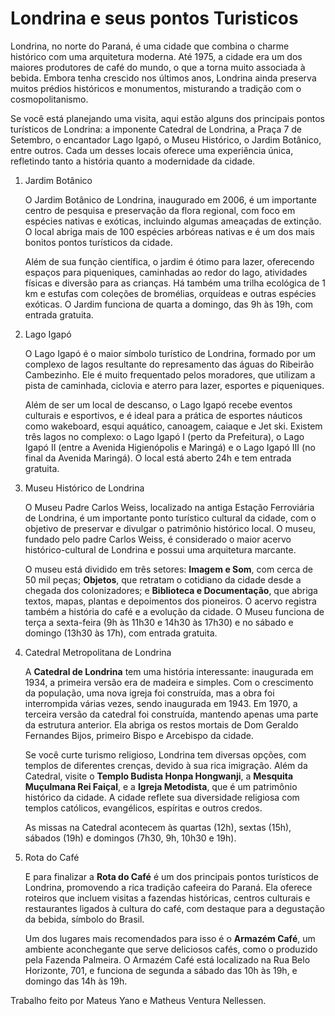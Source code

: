 <h1>Londrina e seus pontos Turisticos</h1>

<p>Londrina, no norte do Paraná, é uma cidade que combina o charme histórico com uma arquitetura moderna. Até 1975, a cidade era um dos maiores produtores de café do mundo, o que a torna muito associada à bebida. Embora tenha crescido nos últimos anos, Londrina ainda preserva muitos prédios históricos e monumentos, misturando a tradição com o cosmopolitanismo.</p>

<p>Se você está planejando uma visita, aqui estão alguns dos principais pontos turísticos de Londrina: a imponente Catedral de Londrina, a Praça 7 de Setembro, o encantador Lago Igapó, o Museu Histórico, o Jardim Botânico, entre outros. Cada um desses locais oferece uma experiência única, refletindo tanto a história quanto a modernidade da cidade.</p>

<ol>
    <li>Jardim Botânico
    <p>O Jardim Botânico de Londrina, inaugurado em 2006, é um importante centro de pesquisa e preservação da flora regional, com foco em espécies nativas e exóticas, incluindo algumas ameaçadas de extinção. O local abriga mais de 100 espécies arbóreas nativas e é um dos mais bonitos pontos turísticos da cidade.</p>
    <p>Além de sua função científica, o jardim é ótimo para lazer, oferecendo espaços para piqueniques, caminhadas ao redor do lago, atividades físicas e diversão para as crianças. Há também uma trilha ecológica de 1 km e estufas com coleções de bromélias, orquídeas e outras espécies exóticas. O Jardim funciona de quarta a domingo, das 9h às 19h, com entrada gratuita.</p>
    <li>Lago Igapó
    <p>O Lago Igapó é o maior símbolo turístico de Londrina, formado por um complexo de lagos resultante do represamento das águas do Ribeirão Cambezinho. Ele é muito frequentado pelos moradores, que utilizam a pista de caminhada, ciclovia e aterro para lazer, esportes e piqueniques.</p>
    <p>Além de ser um local de descanso, o Lago Igapó recebe eventos culturais e esportivos, e é ideal para a prática de esportes náuticos como wakeboard, esqui aquático, canoagem, caiaque e Jet ski. Existem três lagos no complexo: o Lago Igapó I (perto da Prefeitura), o Lago Igapó II (entre a Avenida Higienópolis e Maringá) e o Lago Igapó III (no final da Avenida Maringá). O local está aberto 24h e tem entrada gratuita.</p>
    <li>Museu Histórico de Londrina
    <p>O Museu Padre Carlos Weiss, localizado na antiga Estação Ferroviária de Londrina, é um importante ponto turístico cultural da cidade, com o objetivo de preservar e divulgar o patrimônio histórico local. O museu, fundado pelo padre Carlos Weiss, é considerado o maior acervo histórico-cultural de Londrina e possui uma arquitetura marcante.</p>
    <p>O museu está dividido em três setores: <strong>Imagem e Som</strong>, com cerca de 50 mil peças; <strong>Objetos</strong>, que retratam o cotidiano da cidade desde a chegada dos colonizadores; e <strong>Biblioteca e Documentação</strong>, que abriga textos, mapas, plantas e depoimentos dos pioneiros. O acervo registra também a história do café e a evolução da cidade. O Museu funciona de terça a sexta-feira (9h às 11h30 e 14h30 às 17h30) e no sábado e domingo (13h30 às 17h), com entrada gratuita.</p>
    <li>Catedral Metropolitana de Londrina
    <p>A <strong>Catedral de Londrina</strong> tem uma história interessante: inaugurada em 1934, a primeira versão era de madeira e simples. Com o crescimento da população, uma nova igreja foi construída, mas a obra foi interrompida várias vezes, sendo inaugurada em 1943. Em 1970, a terceira versão da catedral foi construída, mantendo apenas uma parte da estrutura anterior. Ela abriga os restos mortais de Dom Geraldo Fernandes Bijos, primeiro Bispo e Arcebispo da cidade.</p>
    <p>Se você curte turismo religioso, Londrina tem diversas opções, com templos de diferentes crenças, devido à sua rica imigração. Além da Catedral, visite o <strong>Templo Budista Honpa Hongwanji</strong>, a <strong>Mesquita Muçulmana Rei Faiçal</strong>, e a <strong>Igreja Metodista</strong>, que é um patrimônio histórico da cidade. A cidade reflete sua diversidade religiosa com templos católicos, evangélicos, espíritas e outros credos.</p>
    <p>As missas na Catedral acontecem às quartas (12h), sextas (15h), sábados (19h) e domingos (7h30, 9h, 10h30 e 19h).</p>
    <li>Rota do Café 
    <p>E para finalizar a <strong>Rota do Café</strong> é um dos principais pontos turísticos de Londrina, promovendo a rica tradição cafeeira do Paraná. Ela oferece roteiros que incluem visitas a fazendas históricas, centros culturais e restaurantes ligados à cultura do café, com destaque para a degustação da bebida, símbolo do Brasil.</p>
    <p>Um dos lugares mais recomendados para isso é o <strong>Armazém Café</strong>, um ambiente aconchegante que serve deliciosos cafés, como o produzido pela Fazenda Palmeira. O Armazém Café está localizado na Rua Belo Horizonte, 701, e funciona de segunda a sábado das 10h às 19h, e domingo das 14h às 19h.</p>
</ol>
<footer> 
    <p>Trabalho feito por Mateus Yano e Matheus Ventura Nellessen.</p>
</footer>

